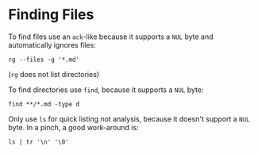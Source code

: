 # Finding Files

To find files use an `ack`-like because it supports a `NUL` byte and automatically ignores files:

	rg --files -g '*.md'

(`rg` does not list directories)

To find directories use `find`, because it supports a `NUL` byte:

	find **/*.md -type d

Only use `ls` for quick listing not analysis, because it doesn't support a `NUL` byte. In a pinch, a good work-around is:

	ls | tr '\n' '\0'
